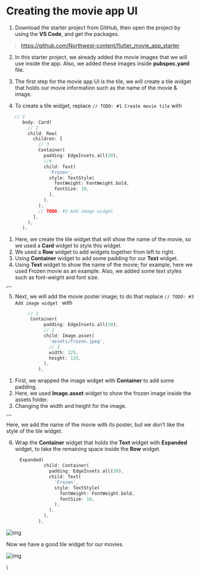 # Creating the movie app UI



1. Download the starter project from GitHub, then open the project by using the **VS Code**, and get the packages.

> https://github.com/Northwest-content/flutter_movie_app_starter



2. In this starter project, we already added the movie images that we will use inside the app. Also, we added these images inside **pubspec.yaml** file.



3. The first step for the movie app UI is the tile, we will create a tile widget that holds our movie information such as the name of the movie & image.



4. To create a tile widget, replace `// TODO: #1 Create movie tile` with 

```dart
   // 1
      body: Card(
        // 2
        child: Row(
          children: [
            // 3
            Container(
              padding: EdgeInsets.all(20),
              //4
              child: Text(
                'Frozen',
                style: TextStyle(
                  fontWeight: FontWeight.bold,
                  fontSize: 18,
                ),
              ),
            ),
            // TODO: #3 Add image widget
          ],
        ),
      ),
```

1. Here, we create the tile widget that will show the name of the movie, so we used a **Card** widget to style this widget.
2. We used a **Row** widget to add widgets together from left to right.
3. Using **Container** widget to add some padding for our **Text** widget.
4. Using **Text** widget to show the name of the movie; for example, here we used Frozen movie as an example. Also, we added some text styles such as font-weight and font size.

<img src="https://lh5.googleusercontent.com/BOMWNAolE4vzRFtWYKSiEDLs4NCQpuX8TDkksoa4HBtCDrDk-i4Cxmx3iWboS7tryYqnIUGwMs5MtgZHH0xufr5ElIpOLIfHcVwVvW803L4AwOie4dcRDAhQNVTmIy3EFmQ2RTX_" alt="img" style="zoom:33%;" />



5. Next, we will add the movie poster image; to do that replace `// TODO: #3 Add image widget ` with 

```dart
		// 1
         Container(
              padding: EdgeInsets.all(10),
              // 2
              child: Image.asset(
                'assets/frozen.jpeg',
                // 3
                width: 125,
                height: 125,
              ),
            ),
```

1.  First, we wrapped the image widget with **Container** to add some padding.
2. Here, we used **Image.asset** widget to show the frozen image inside the assets folder.
3. Changing the width and height for the image.

<img src="https://lh5.googleusercontent.com/P8xSDlW_ZF7KOK2JgsP-iNaCHXHonnOQW1hUEdECl75DleHBblRztdXRxelVFPoK_ajMTbzhWv-Sl9YcEFedkD5f1I5ajC7hZAgaTQGn5JEI79vCs6-EX50mMXPxAdv9RXwdGpS7" alt="img" style="zoom:33%;" />

Here, we add the name of the movie with its poster, but we don’t like the style of the tile widget.



6. Wrap the **Container** widget that holds the **Text** widget with **Expanded** widget, to take the remaining space inside the **Row** widget.

```dart
     Expanded( 
              child: Container(
                padding: EdgeInsets.all(20),
                child: Text(
                  'Frozen',
                  style: TextStyle(
                    fontWeight: FontWeight.bold,
                    fontSize: 18,
                  ),
                ),
              ),
            ),
```

![img](https://lh4.googleusercontent.com/eJE5kyRRGbG2FSHvrVUTLSgOc3Mz-INqpyncWRZL_0Vc8H2fGqlgMj7Mk0cYePgBgg_zJi-GAp7pMw1GT-UoHPipOXyMVWxWP0kw2j8Bp5t6PGLSYzr_JkNz8MeLbpUkDHK5GuRl)



Now we have a good tile widget for our movies.

![img](https://lh6.googleusercontent.com/9hdCbAoPSajX4-feFKEMCaem4qXJr41tqlGfwOvu2f8-au8r9M3d64AGr7F0ysK2PjoDgvSM7kavZNKba2j5XsJgCKaVThDECQvtHqtis_VNIhFRNU8ia3rdQoqwevmt45XsUGNN)





\



























































































































